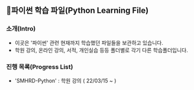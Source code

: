 ## 📌파이썬 학습 파일(Python Learning File)


### 소개(Intro)
- 이곳은 '파이썬' 관련 현재까지 학습했던 파일들을 보관하고 있습니다.
- 학원 강의, 온라인 강의, 서적, 개인실습 등등 폴더별로 각기 다른 학습폴더입니다. 


### 진행 목록(Progress List)
- 'SMHRD-Python' : 학원 강의 ( 22/03/15 ~ )


